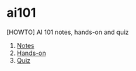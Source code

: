 # ai101
[HOWTO] AI 101 notes, hands-on and quiz

<ol>
      <li/> <a href="myAI_demo.htm"> Notes </a>
      <li/> <a href="myAI_demo.htm"> Hands-on </a>
      <li/> <a href="https://quizizz.com/admin/quiz/5eabbe304ac6b7001c513cd0/testai"> Quiz </a>
</ol>

